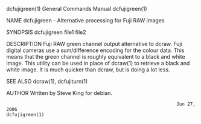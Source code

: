 dcfujigreen(1)                                                General Commands Manual                                               dcfujigreen(1)

NAME
       dcfujigreen - Alternative processing for Fuji RAW images

SYNOPSIS
       dcfujigreen file1 file2

DESCRIPTION
       Fuji RAW green channel output alternative to dcraw.
       Fuji digital cameras use a sum/difference encoding for the colour data.  This means that the green channel is roughly equivalent to a black
       and white image.
       This utility can be used in place of dcraw(1) to retrieve a black and white image. It is much quicker than dcraw, but is doing a lot less.

SEE ALSO
       dcraw(1), dcfujiturn(1)

AUTHOR
       Written by Steve King for debian.

                                                                   Jun 27, 2006                                                     dcfujigreen(1)
